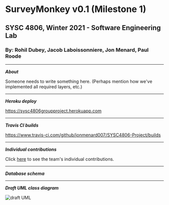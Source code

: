 # SurveyMonkey v0.1 (Milestone 1)
## SYSC 4806, Winter 2021 - Software Engineering Lab
### By: Rohil Dubey, Jacob Laboissonniere, Jon Menard, Paul Roode

---

***About***

Someone needs to write something here. (Perhaps mention how we've implemented all required layers, etc.)

---

***Heroku deploy***

https://sysc4806groupproject.herokuapp.com

---

***Travis CI builds***

https://www.travis-ci.com/github/jonmenard007/SYSC4806-Project/builds

---

***Individual contributions***

Click [here](https://github.com/jonmenard007/SYSC4806-Project/issues/23) to see the team's individual contributions.

---

***Database schema***



---

***Draft UML class diagram***

![draft UML](https://github.com/jonmenard007/SYSC4806-Project/blob/Rohil/milestone1.png?raw=true)
